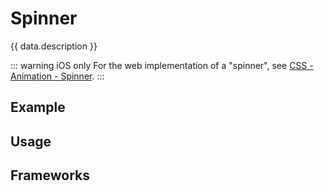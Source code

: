 <script setup>
  import iOS from './ios.md';
  import Android from './android.md';
  import data from './data.json';
  import { mapFrameworkStatuses } from '../utils.js';
</script>

# Spinner

{{ data.description }}

<components-status v-bind="mapFrameworkStatuses(data.frameworks)" />

::: warning iOS only
For the web implementation of a "spinner", see [CSS - Animation - Spinner](../../foundations/styling/web/animation#spinner).
:::

## Example
<ThemeSwitcher />
<spinner-example />

## Usage

<component-design-guidelines name="Warp - Components / Spinner" link="https://www.figma.com/design/oHBCzDdJxHQ6fmFLYWUltf/WARP---Components-2.0?node-id=900-35603&t=jDaOykQhPf30zVST-0" />

<component-questions />

## Frameworks

<tabs-content>
  <template #android>
    <android />
  </template>
  <template #iOS>
    <iOS />
  </template>
</tabs-content>
